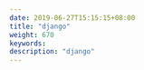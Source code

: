 ```yaml
---
date: 2019-06-27T15:15:15+08:00
title: "django"
weight: 670
keywords: 
description: "django"
---
```

